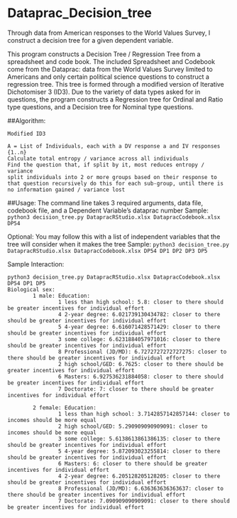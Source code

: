 # Dataprac_Decision_tree
Through data from American responses to the World Values Survey, I construct a decision tree for a given dependent variable.

This program constructs a Decision Tree / Regression Tree from a spreadsheet and code book. The included Spreadsheet and Codebook come from the Dataprac: data from the World Values Survey limited to Americans and only certain political science questions to construct a regression tree.
This tree is formed through a modified version of Iterative Dichotomiser 3 (ID3). Due to the variety of data types asked for in questions, the program constructs a Regression tree for Ordinal and Ratio type questions, and a Decision tree for Nominal type questions.


##Algorithm: 
```
Modified ID3

A = List of Individuals, each with a DV response a and IV responses {1..n}
Calculate total entropy / variance across all individuals
Find the question that, if split by it, most reduces entropy / variance
split individuals into 2 or more groups based on their response to that question recursively do this for each sub-group, until there is no information gained / variance lost
```

##Usage: 
The command line takes 3 required arguments, data file, codebook file, and a Dependent Variable’s dataprac number
Sample: `python3 decision_tree.py DatapracRStudio.xlsx DatapracCodebook.xlsx DP54`

Optional: You may follow this with a list of independent variables that the tree will consider when it makes the tree
Sample: `python3 decision_tree.py DatapracRStudio.xlsx DatapracCodebook.xlsx DP54 DP1 DP2 DP3 DP5`

Sample Interaction:

```
python3 decision_tree.py DatapracRStudio.xlsx DatapracCodebook.xlsx DP54 DP1 DP5    
Biological sex: 
		1 male: Education: 
				1 less than high school: 5.8: closer to there should be greater incentives for individual effort
				4 2-year degree: 6.021739130434782: closer to there should be greater incentives for individual effort
				5 4-year degree: 6.616071428571429: closer to there should be greater incentives for individual effort
				3 some college: 6.6231884057971016: closer to there should be greater incentives for individual effort
				8 Professional (JD/MD): 6.7272727272727275: closer to there should be greater incentives for individual effort
				2 high school/GED: 6.7625: closer to there should be greater incentives for individual effort
				6 Masters: 6.927536231884058: closer to there should be greater incentives for individual effort
				7 Doctorate: 7: closer to there should be greater incentives for individual effort

		2 female: Education: 
				1 less than high school: 3.7142857142857144: closer to incomes should be more equal 
				2 high school/GED: 5.290909090909091: closer to incomes should be more equal 
				3 some college: 5.6138613861386135: closer to there should be greater incentives for individual effort
				5 4-year degree: 5.872093023255814: closer to there should be greater incentives for individual effort
				6 Masters: 6: closer to there should be greater incentives for individual effort
				4 2-year degree: 6.205128205128205: closer to there should be greater incentives for individual effort
				8 Professional (JD/MD): 6.636363636363637: closer to there should be greater incentives for individual effort
				7 Doctorate: 7.090909090909091: closer to there should be greater incentives for individual effort
```
